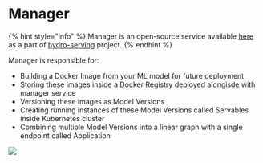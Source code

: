 # Manager

{% hint style="info" %} Manager is an open-source service available
[here](https://github.com/Hydrospheredata/hydro-serving-manager) as a
part of
[hydro-serving](https://github.com/Hydrospheredata/hydro-serving)
project. {% endhint %}

Manager is responsible for:

* Building a Docker Image from your ML model for future deployment
* Storing these images inside a Docker Registry deployed alongisde with
  manager service
* Versioning these images as Model Versions
* Creating running instances of these Model Versions called Servables
  inside Kubernetes cluster
* Combining multiple Model Versions into a linear graph with a single
  endpoint called Application


![](.../serving_screenshot.png)
